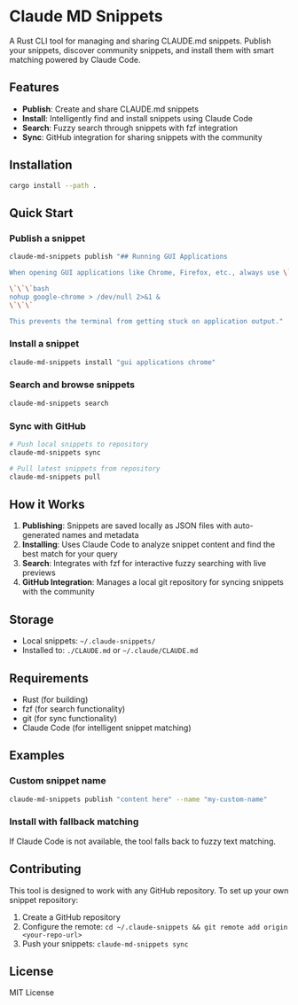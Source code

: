 # Claude MD Snippets

A Rust CLI tool for managing and sharing CLAUDE.md snippets. Publish your snippets, discover community snippets, and install them with smart matching powered by Claude Code.

## Features

- **Publish**: Create and share CLAUDE.md snippets
- **Install**: Intelligently find and install snippets using Claude Code
- **Search**: Fuzzy search through snippets with fzf integration  
- **Sync**: GitHub integration for sharing snippets with the community

## Installation

```bash
cargo install --path .
```

## Quick Start

### Publish a snippet
```bash
claude-md-snippets publish "## Running GUI Applications

When opening GUI applications like Chrome, Firefox, etc., always use \`nohup\` and redirect output to /dev/null to run them completely detached:

\`\`\`bash
nohup google-chrome > /dev/null 2>&1 &
\`\`\`

This prevents the terminal from getting stuck on application output."
```

### Install a snippet
```bash
claude-md-snippets install "gui applications chrome"
```

### Search and browse snippets
```bash
claude-md-snippets search
```

### Sync with GitHub
```bash
# Push local snippets to repository
claude-md-snippets sync

# Pull latest snippets from repository  
claude-md-snippets pull
```

## How it Works

1. **Publishing**: Snippets are saved locally as JSON files with auto-generated names and metadata
2. **Installing**: Uses Claude Code to analyze snippet content and find the best match for your query
3. **Search**: Integrates with fzf for interactive fuzzy searching with live previews
4. **GitHub Integration**: Manages a local git repository for syncing snippets with the community

## Storage

- Local snippets: `~/.claude-snippets/`
- Installed to: `./CLAUDE.md` or `~/.claude/CLAUDE.md`

## Requirements

- Rust (for building)
- fzf (for search functionality)
- git (for sync functionality)
- Claude Code (for intelligent snippet matching)

## Examples

### Custom snippet name
```bash
claude-md-snippets publish "content here" --name "my-custom-name"
```

### Install with fallback matching
If Claude Code is not available, the tool falls back to fuzzy text matching.

## Contributing

This tool is designed to work with any GitHub repository. To set up your own snippet repository:

1. Create a GitHub repository
2. Configure the remote: `cd ~/.claude-snippets && git remote add origin <your-repo-url>`  
3. Push your snippets: `claude-md-snippets sync`

## License

MIT License